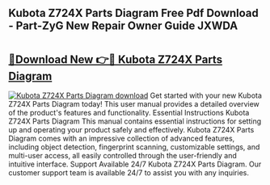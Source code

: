 ## Kubota Z724X Parts Diagram Free Pdf Download - Part-ZyG New Repair Owner Guide JXWDA

# <h2><a href="http://dflxe2t.blite.top/?on=Kubota+Z724X+Parts+Diagram">🔗Download New 👉🔴 Kubota Z724X Parts Diagram</a></h2>

[![Kubota Z724X Parts Diagram download](https://i.imgur.com/lujVjoI.png)](http://dflxe2t.blite.top/?on=Kubota+Z724X+Parts+Diagram)
Get started with your new Kubota Z724X Parts Diagram today! This user manual provides a detailed overview of the product's features and functionality. Essential Instructions Kubota Z724X Parts Diagram This manual contains essential instructions for setting up and operating your product safely and effectively. Kubota Z724X Parts Diagram comes with an impressive collection of advanced features, including object detection, fingerprint scanning, customizable settings, and multi-user access, all easily controlled through the user-friendly and intuitive interface. Support Available 24/7 Kubota Z724X Parts Diagram. Our customer support team is available 24/7 to assist you with any inquiries.
